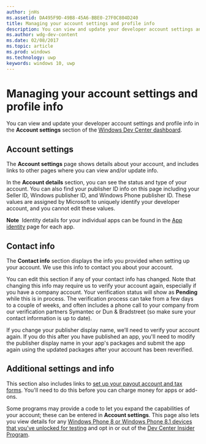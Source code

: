 ---author: jnHsms.assetid: DA495F9D-49B8-45A6-BBE0-27F0C804D240title: Managing your account settings and profile infodescription: You can view and update your developer account settings and profile info in the Account settings section of the unified Windows Dev Center dashboard.ms.author: wdg-dev-contentms.date: 02/08/2017ms.topic: articlems.prod: windowsms.technology: uwpkeywords: windows 10, uwp---# Managing your account settings and profile infoYou can view and update your developer account settings and profile info in the **Account settings** section of the [Windows Dev Center dashboard](using-the-windows-dev-center-dashboard.md).## Account settingsThe **Account settings** page shows details about your account, and includes links to other pages where you can view and/or update info.In the **Account details** section, you can see the status and type of your account. You can also find your publisher ID info on this page including your Seller ID, Windows publisher ID, and Windows Phone publisher ID. These values are assigned by Microsoft to uniquely identify your developer account, and you cannot edit these values.**Note**  Identity details for your individual apps can be found in the [App identity](view-app-identity-details.md) page for each app.## Contact infoThe **Contact info** section displays the info you provided when setting up your account. We use this info to contact you about your account.You can edit this section if any of your contact info has changed. Note that changing this info may require us to verify your account again, especially if you have a company account. Your verification status will show as **Pending** while this is in process. The verification process can take from a few days to a couple of weeks, and often includes a phone call to your company from our verification partners Symantec or Dun & Bradstreet (so make sure your contact information is up to date).If you change your publisher display name, we’ll need to verify your account again. If you do this after you have published an app, you'll need to modify the publisher display name in your app's packages and submit the app again using the updated packages after your account has been reverified.## Additional settings and infoThis section also includes links to [set up your payout account and tax forms](setting-up-your-payout-account-and-tax-forms.md). You'll need to do this before you can charge money for apps or add-ons.Some programs may provide a code to let you expand the capabilities of your account; these can be entered in **Account settings**. This page also lets you view details for any [Windows Phone 8 or Windows Phone 8.1 devices that you've unlocked for testing](http://go.microsoft.com/fwlink/p/?LinkId=533897) and opt in or out of the [Dev Center Insider Program](dev-center-insider-program.md).